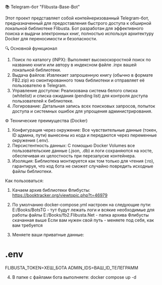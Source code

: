📚 Telegram-бот "Flibusta-Base-Bot"

Этот проект представляет собой контейнеризованный Telegram-бот, предназначенный для предоставления быстрого доступа к обширной локальной библиотеке Flibusta. Бот разработан для эффективного поиска и выдачи электронных книг, полностью используя архитектуру Docker для переносимости и безопасности.

🔍 Основной функционал
1. Поиск по каталогу (INPX): Выполняет высокоскоростной поиск по названию книги или автору в индексном файле .inpx вашей локальной библиотеки.
2. Выдача файлов: Извлекает запрошенную книгу (обычно в формате FB2.zip) из смонтированного тома библиотеки и отправляет её пользователю в Telegram.
3. Управление доступом: Реализована система белого списка (whitelist) и списка ожидания (pending list) для контроля доступа пользователей к библиотеке.
4. Логирование: Детальная запись всех поисковых запросов, попыток доступа и системных ошибок для упрощения администрирования.

⚙️ Технические преимущества (Docker)
1. Конфигурация через окружение: Все чувствительные данные (токен, ID админа, пути) вынесены из кода и передаются через переменные окружения (.env).
2. Персистентность данных: С помощью Docker Volumes все пользовательские данные (.json, .db) и логи сохраняются на хосте, обеспечивая их целостность при перезапуске контейнера.
3. Изоляция: Библиотека монтируется как том только для чтения (:ro), гарантируя, что код бота не сможет случайно повредить исходные файлы библиотеки.


Как пользоваться:

1. Качаем архив библиотеки Флибусты: https://booktracker.org/viewtopic.php?t=46979

2. По умолчанию docker-compose.yml настроен на следующие пути:
E:/Books/BotsTG - тут будут лежать логи и всякие необходимые для работы файлы
E:/Books/fb2.Flibusta.Net - папка архива Флибусты скачанная выше
Если вам нужен свой путь - меняете под себя, как вам требуется

3. Меняете ваши приватные данные:
# .env
FLIBUSTA_TOKEN=ХЕШ_БОТА
ADMIN_IDS=ВАШ_ID_ТЕЛЕГРАММ

4. В папке с файлами бота выполняете:
docker compose up -d
